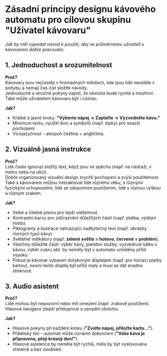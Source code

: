 # Zásadní principy designu kávového automatu pro cílovou skupinu "Uživatel kávovaru"

_Jak by měl vypadat návod k použití, aby se průměrnému uživateli s kávovarem dobře pracovalo:_

## 1. Jednoduchost a srozumitelnost

**Proč?**  
Kávovary jsou nejčastěji v hromadných městech, kde jsou lidé neustále v pohybu a nemají čas číst složité návody.  
Jednoduché a stručné pokyny zajistí, že obsluha bude rychlá a intuitivní. Také může uživatelem kávovaru být i cizinec.

**Jak?**  
- Krátké a jasné kroky: **"Vyberte nápoj → Zaplaťte → Vyzvedněte kávu."**
- Minimum textu, využití ikon a symbolů (např. šipky) pro snazší pochopení.
- Vícejazyčnost – alespoň čeština + angličtina.


## 2. Vizuálně jasná instrukce

**Proč?**  
Lidé často ignorují složitý text, když jsou ve spěchu (např. na nádraží, v metru nebo na ulici).  
Dobře organizovaný vizuální design zrychlí pochopení a zvýší použitelnost. Také s kávovarem můžou interaktovat lidé různého věku, 
s různými fyzickými schopnostmi, lidé se zdravotním postižením, lidé s různou výškou a různým zrakem.

**Jak?**  
- Velké a čitelné písmo pro lepší viditelnost.
- Kontrastní barvy pro zdůraznění důležitých částí (např. platba, výdejní místo).
- Piktogramy a ilustrace nahrazující nadbytečný text (např. obrázky různých typů kávy).
- Světelné indikátory (např. **zelené světlo = hotovo, červené = problém**).
- Všechny důležité části: výběr kávy, platební služby, vyzvednutí šálku s kávou, výběr cukru atd. by neměly být v automatu umístěny příliš vysoko.
- Pokud je kávovar vybaven dotykovým displejem (např. pro iniciaci platby kartou), nesmí tento displej být příliš malý a musí se dát snadno stisknout.


## 3. Audio asistent

**Proč?**  
Lidé mohou být nepozorní nebo mít omezení (např. zrakově postižení).  
Hlasová navigace zlepší přístupnost a usnadní obsluhu.

**Jak?**  
- Hlasové pokyny při každém kroku (**"Zvolte nápoj, přiložte kartu..."**).
- Přátelský tón – automat může oznámit dokončení (**"Vaše káva je připravena, přeji krásný den!"**).
- Hlasová asistence by neměla být rychlá, měla by být vyslovována zřetelně a bez zaváhání.

